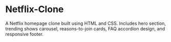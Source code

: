 # Netflix-Clone
A Netflix homepage clone built using HTML and CSS. Includes hero section, trending shows carousel, reasons-to-join cards, FAQ accordion design, and responsive footer.
